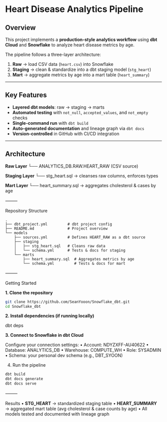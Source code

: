 #  Heart Disease Analytics Pipeline

## Overview  
This project implements a **production-style analytics workflow** using **dbt Cloud** and **Snowflake** to analyze heart disease metrics by age.  

The pipeline follows a three-layer architecture:  
1. **Raw** → load CSV data (`heart.csv`) into Snowflake  
2. **Staging** → clean & standardize into a dbt staging model (`stg_heart`)  
3. **Mart** → aggregate metrics by age into a mart table (`heart_summary`)  

---

## Key Features  
- **Layered dbt models**: raw → staging → marts  
- **Automated testing** with `not_null`, `accepted_values`, and `not_empty` checks  
- **Single-command run** with `dbt build`  
- **Auto-generated documentation** and lineage graph via `dbt docs`  
- **Version-controlled** in GitHub with CI/CD integration  

---

## Architecture  

 **Raw Layer**
   └── ANALYTICS_DB.RAW.HEART_RAW  (CSV source)

**Staging Layer**
   └── stg_heart.sql → cleanses raw columns, enforces types

**Mart Layer**
   └── heart_summary.sql → aggregates cholesterol & cases by age


⸻

Repository Structure
```
.
├── dbt_project.yml         # dbt project config
├── README.md               # Project overview
└── models
    ├── sources.yml         # Defines HEART_RAW as a dbt source
    ├── staging
    │   ├── stg_heart.sql   # Cleans raw data
    │   └── schema.yml      # Tests & docs for staging
    └── marts
        ├── heart_summary.sql  # Aggregates metrics by age
        └── schema.yml         # Tests & docs for mart

```
⸻

Getting Started

**1. Clone the repository**
```bash
git clone https://github.com/SeanYooon/Snowflake_dbt.git
cd Snowflake_dbt
```
**2. Install dependencies (if running locally)**

dbt deps

**3. Connect to Snowflake in dbt Cloud**

Configure your connection settings:
	•	Account: NDYZXFF-AU40622
	•	Database: ANALYTICS_DB
	•	Warehouse: COMPUTE_WH
	•	Role: SYSADMIN
	•	Schema: your personal dev schema (e.g., DBT_SYOON)

4. Run the pipeline
```bash
dbt build
dbt docs generate
dbt docs serve
```

⸻

Results
	•	**STG_HEART** → standardized staging table
	•	**HEART_SUMMARY** → aggregated mart table (avg cholesterol & case counts by age)
	•	All models tested and documented with lineage graph


